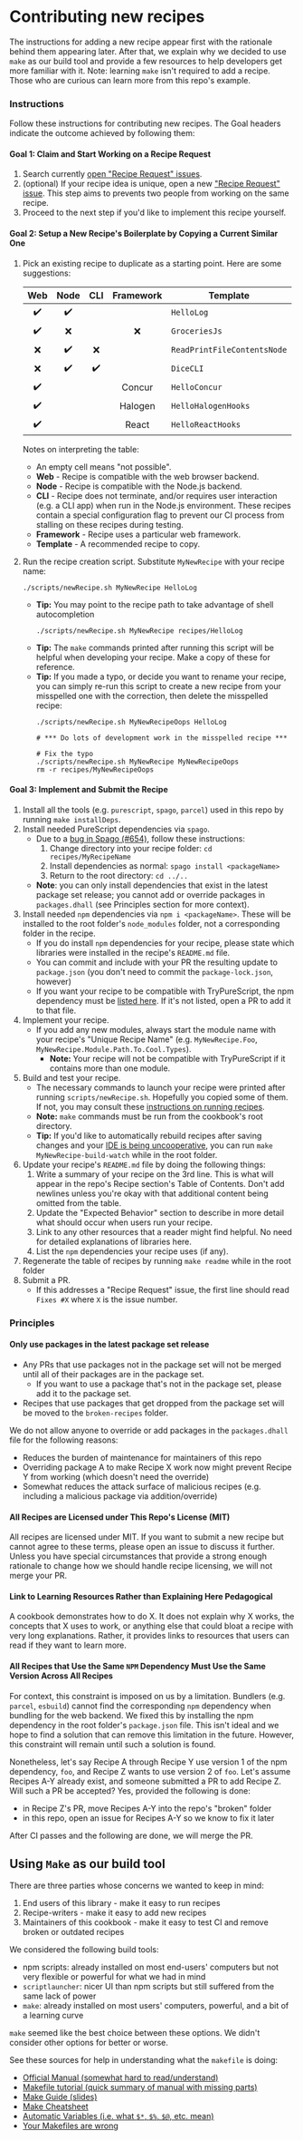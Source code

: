 # Contributing new recipes

The instructions for adding a new recipe appear first with the rationale behind them appearing later. After that, we explain why we decided to use `make` as our build tool and provide a few resources to help developers get more familiar with it. Note: learning `make` isn't required to add a recipe. Those who are curious can learn more from this repo's example.

### Instructions

Follow these instructions for contributing new recipes. The Goal headers indicate the outcome achieved by following them:

#### Goal 1: Claim and Start Working on a Recipe Request

1. Search currently [open "Recipe Request" issues](https://github.com/JordanMartinez/purescript-cookbook/issues?q=is%3Aissue+is%3Aopen+label%3Arecipe-request).
1. (optional) If your recipe idea is unique, open a new ["Recipe Request" issue](https://github.com/JordanMartinez/purescript-cookbook/issues/new?assignees=&labels=recipe-request&template=recipe-request.md&title=). This step aims to prevents two people from working on the same recipe.
1. Proceed to the next step if you'd like to implement this recipe yourself.

#### Goal 2: Setup a New Recipe's Boilerplate by Copying a Current Similar One

1. Pick an existing recipe to duplicate as a starting point. Here are some suggestions:

    | Web | Node | CLI | Framework | Template |
    | :-: | :-: | :-: | :-: | --- |
    | :heavy_check_mark: | :heavy_check_mark: | | | `HelloLog` |
    | :heavy_check_mark: | :x: | | :x: | `GroceriesJs` |
    | :x: | :heavy_check_mark: | :x: | | `ReadPrintFileContentsNode` |
    | :x: | :heavy_check_mark: | :heavy_check_mark: | | `DiceCLI` |
    | :heavy_check_mark: | | | Concur | `HelloConcur` |
    | :heavy_check_mark: | | | Halogen | `HelloHalogenHooks` |
    | :heavy_check_mark: | | | React | `HelloReactHooks` |

    Notes on interpreting the table:
    - An empty cell means "not possible".
    - **Web** - Recipe is compatible with the web browser backend.
    - **Node** - Recipe is compatible with the Node.js backend.
    - **CLI** - Recipe does not terminate, and/or requires user interaction (e.g. a CLI app) when run in the Node.js environment. These recipes contain a special configuration flag to prevent our CI process from stalling on these recipes during testing.
    - **Framework** - Recipe uses a particular web framework.
    - **Template** - A recommended recipe to copy.

1. Run the recipe creation script. Substitute `MyNewRecipe` with your recipe name:
    ```
    ./scripts/newRecipe.sh MyNewRecipe HelloLog
    ```
    - **Tip:** You may point to the recipe path to take advantage of shell autocompletion
      ```
      ./scripts/newRecipe.sh MyNewRecipe recipes/HelloLog
      ```
    - **Tip:** The `make` commands printed after running this script will be helpful when developing your recipe. Make a copy of these for reference.
    - **Tip:** If you made a typo, or decide you want to rename your recipe, you can simply re-run this script to create a new recipe from your misspelled one with the correction, then delete the misspelled recipe:
      ```
      ./scripts/newRecipe.sh MyNewRecipeOops HelloLog
      
      # *** Do lots of development work in the misspelled recipe ***
      
      # Fix the typo
      ./scripts/newRecipe.sh MyNewRecipe MyNewRecipeOops
      rm -r recipes/MyNewRecipeOops
      ```

#### Goal 3: Implement and Submit the Recipe

1. Install all the tools (e.g. `purescript`, `spago`, `parcel`) used in this repo by running `make installDeps`.
1. Install needed PureScript dependencies via `spago`.
    - Due to a [bug in Spago (#654)](https://github.com/purescript/spago/issues/654), follow these instructions:
        1. Change directory into your recipe folder: `cd recipes/MyRecipeName`
        1. Install dependencies as normal: `spago install <packageName>`
        1. Return to the root directory: `cd ../..`
    - **Note**: you can only install dependencies that exist in the latest package set release; you cannot add or override packages in `packages.dhall` (see Principles section for more context).
1. Install needed `npm` dependencies via `npm i <packageName>`. These will be installed to the root folder's `node_modules` folder, not a corresponding folder in the recipe.
    - If you do install `npm` dependencies for your recipe, please state which libraries were installed in the recipe's `README.md` file.
    - You can commit and include with your PR the resulting update to `package.json` (you don't need to commit the `package-lock.json`, however)
    - If you want your recipe to be compatible with TryPureScript, the npm dependency must be [listed here](https://github.com/purescript/trypurescript/blob/master/client/src/Try/Shim.purs). If it's not listed, open a PR to add it to that file.
1. Implement your recipe.
    - If you add any new modules, always start the module name with your recipe's "Unique Recipe Name" (e.g. `MyNewRecipe.Foo`, `MyNewRecipe.Module.Path.To.Cool.Types`).
      - **Note:** Your recipe will not be compatible with TryPureScript if it contains more than one module.
 2. Build and test your recipe.
    - The necessary commands to launch your recipe were printed after running `scripts/newRecipe.sh`. Hopefully you copied some of them. If not, you may consult these [instructions on running recipes](https://github.com/JordanMartinez/purescript-cookbook/blob/master/README.md#running-recipes).
    - **Note:** `make` commands must be run from the cookbook's root directory.
    - **Tip:** If you'd like to automatically rebuild recipes after saving changes and your [IDE is being uncooperative](https://github.com/JordanMartinez/purescript-cookbook/issues/230), you can run `make MyNewRecipe-build-watch` while in the root folder.
1. Update your recipe's `README.md` file by doing the following things:
    1. Write a summary of your recipe on the 3rd line. This is what will appear in the repo's Recipe section's Table of Contents. Don't add newlines unless you're okay with that additional content being omitted from the table.
    1. Update the "Expected Behavior" section to describe in more detail what should occur when users run your recipe.
    1. Link to any other resources that a reader might find helpful. No need for detailed explanations of libraries here.
    1. List the `npm` dependencies your recipe uses (if any).
1. Regenerate the table of recipes by running `make readme` while in the root folder
1. Submit a PR.
   - If this addresses a "Recipe Request" issue, the first line should read `Fixes #X` where `X` is the issue number.

### Principles

#### Only use packages in the latest package set release

- Any PRs that use packages not in the package set will not be merged until all of their packages are in the package set.
  - If you want to use a package that's not in the package set, please add it to the package set.
- Recipes that use packages that get dropped from the package set will be moved to the `broken-recipes` folder.

We do not allow anyone to override or add packages in the `packages.dhall` file for the following reasons:
- Reduces the burden of maintenance for maintainers of this repo
- Overriding package A to make Recipe X work now might prevent Recipe Y from working (which doesn't need the override)
- Somewhat reduces the attack surface of malicious recipes (e.g. including a malicious package via addition/override)

#### All Recipes are Licensed under This Repo's License (MIT)

All recipes are licensed under MIT. If you want to submit a new recipe but cannot agree to these terms, please open an issue to discuss it further. Unless you have special circumstances that provide a strong enough rationale to change how we should handle recipe licensing, we will not merge your PR.

#### Link to Learning Resources Rather than Explaining Here Pedagogical

A cookbook demonstrates how to do X. It does not explain why X works, the concepts that X uses to work, or anything else that could bloat a recipe with very long explanations. Rather, it provides links to resources that users can read if they want to learn more.

#### All Recipes that Use the Same `NPM` Dependency Must Use the Same Version Across All Recipes

For context, this constraint is imposed on us by a limitation. Bundlers (e.g. `parcel`, `esbuild`) cannot find the corresponding `npm` dependency when bundling for the web backend. We fixed this by installing the npm dependency in the root folder's `package.json` file. This isn't ideal and we hope to find a solution that can remove this limitation in the future. However, this constraint will remain until such a solution is found.

Nonetheless, let's say Recipe A through Recipe Y use version 1 of the npm dependency, `foo`, and Recipe Z wants to use version 2 of `foo`. Let's assume Recipes A-Y already exist, and someone submitted a PR to add Recipe Z. Will such a PR be accepted? Yes, provided the following is done:
- in Recipe Z's PR, move Recipes A-Y into the repo's "broken" folder
- in this repo, open an issue for Recipes A-Y so we know to fix it later

After CI passes and the following are done, we will merge the PR.

## Using `Make` as our build tool

There are three parties whose concerns we wanted to keep in mind:
1. End users of this library - make it easy to run recipes
1. Recipe-writers - make it easy to add new recipes
1. Maintainers of this cookbook - make it easy to test CI and remove broken or outdated recipes

We considered the following build tools:
- npm scripts: already installed on most end-users' computers but not very flexible or powerful for what we had in mind
- `scriptlauncher`: nicer UI than npm scripts but still suffered from the same lack of power
- `make`: already installed on most users' computers, powerful, and a bit of a learning curve

`make` seemed like the best choice between these options. We didn't consider other options for better or worse.

See these sources for help in understanding what the `makefile` is doing:
- [Official Manual (somewhat hard to read/understand)](https://www.gnu.org/software/make/manual/make.html)
- [Makefile tutorial (quick summary of manual with missing parts)](https://makefiletutorial.com/)
- [Make Guide (slides)](http://martinvseticka.eu/temp/make/normal.html)
- [Make Cheatsheet](http://eduardolezcano.com/wp-content/uploads/2016/06/make_cheatsheet.pdf)
- [Automatic Variables (i.e. what `$*`, `$%`, `$@`, etc. mean)](https://www.gnu.org/software/make/manual/make.html#Automatic-Variables)
- [Your Makefiles are wrong](https://tech.davis-hansson.com/p/make/)
